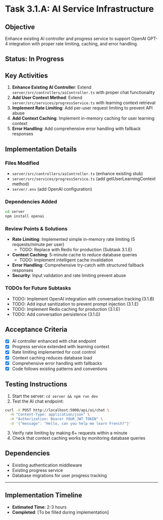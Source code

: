 # Task 3.1.A: AI Service Infrastructure

## **Objective**
Enhance existing AI controller and progress service to support OpenAI GPT-4 integration with proper rate limiting, caching, and error handling.

## **Status**: In Progress

## **Key Activities**
1. **Enhance Existing AI Controller**: Extend `server/src/controllers/aiController.ts` with proper chat functionality
2. **Add User Context Method**: Extend `server/src/services/progressService.ts` with learning context retrieval
3. **Implement Rate Limiting**: Add per-user request limiting to prevent API abuse
4. **Add Context Caching**: Implement in-memory caching for user learning context
5. **Error Handling**: Add comprehensive error handling with fallback responses

## **Implementation Details**

### **Files Modified**
- `server/src/controllers/aiController.ts` (enhance existing stub)
- `server/src/services/progressService.ts` (add getUserLearningContext method)
- `server/.env` (add OpenAI configuration)

### **Dependencies Added**
```bash
cd server
npm install openai
```

### **Review Points & Solutions**
- **Rate Limiting**: Implemented simple in-memory rate limiting (5 requests/minute per user)
  - TODO: Replace with Redis for production (Subtask 3.1.E)
- **Context Caching**: 5-minute cache to reduce database queries
  - TODO: Implement intelligent cache invalidation
- **Error Handling**: Comprehensive try-catch with structured fallback responses
- **Security**: Input validation and rate limiting prevent abuse

### **TODOs for Future Subtasks**
- TODO: Implement OpenAI integration with conversation tracking (3.1.B)
- TODO: Add input sanitization to prevent prompt injection (3.1.E) 
- TODO: Implement Redis caching for production (3.1.E)
- TODO: Add conversation persistence (3.1.G)

## **Acceptance Criteria**
- [x] AI controller enhanced with chat endpoint
- [x] Progress service extended with learning context
- [x] Rate limiting implemented for cost control
- [x] Context caching reduces database load
- [x] Comprehensive error handling with fallbacks
- [x] Code follows existing patterns and conventions

## **Testing Instructions**
1. Start the server: `cd server && npm run dev`
2. Test the AI chat endpoint:
```bash
curl -X POST http://localhost:5000/api/ai/chat \
  -H "Content-Type: application/json" \
  -H "Authorization: Bearer YOUR_JWT_TOKEN" \
  -d '{"message": "Hello, can you help me learn French?"}'
```
3. Verify rate limiting by making 6+ requests within a minute
4. Check that context caching works by monitoring database queries

## **Dependencies**
- Existing authentication middleware
- Existing progress service
- Database migrations for user progress tracking

---

## **Implementation Timeline**
- **Estimated Time**: 2-3 hours
- **Completed**: [To be filled during implementation]
